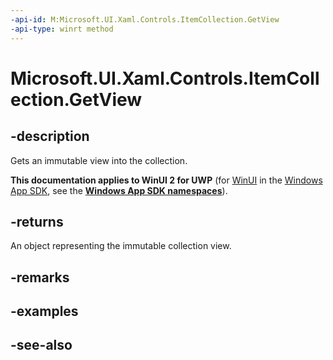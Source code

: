 ```yaml
---
-api-id: M:Microsoft.UI.Xaml.Controls.ItemCollection.GetView
-api-type: winrt method
---
```


<!-- Method syntax
public Windows.Foundation.Collections.IVectorView<object> GetView()
-->

# Microsoft.UI.Xaml.Controls.ItemCollection.GetView

## -description
Gets an immutable view into the collection.

**This documentation applies to WinUI 2 for UWP** (for [WinUI](/windows/apps/winui/winui3/) in the [Windows App SDK](/windows/apps/windows-app-sdk/), see the **[Windows App SDK namespaces](/windows/windows-app-sdk/api/winrt/)**).

## -returns
An object representing the immutable collection view.

## -remarks

## -examples

## -see-also
